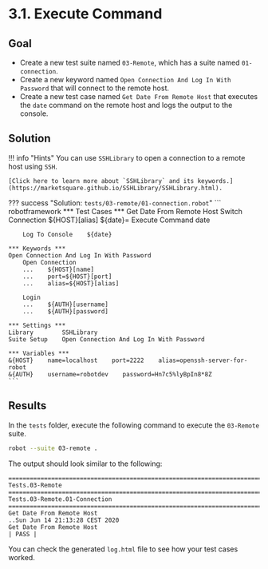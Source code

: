 # 3.1. Execute Command

## Goal

* Create a new test suite named `03-Remote`, which has a suite named `01-connection`.
* Create a new keyword named `Open Connection And Log In With Password` that will connect to the remote host.
* Create a new test case named `Get Date From Remote Host` that executes the `date` command on the remote host and logs the output to the console.

## Solution

!!! info "Hints"
    You can use `SSHLibrary` to open a connection to a remote host using `SSH`.

    [Click here to learn more about `SSHLibrary` and its keywords.](https://marketsquare.github.io/SSHLibrary/SSHLibrary.html).

??? success "Solution: `tests/03-remote/01-connection.robot`"
    ``` robotframework
    *** Test Cases ***
    Get Date From Remote Host
        Switch Connection    ${HOST}[alias]
        ${date}=    Execute Command    date

        Log To Console    ${date}

    *** Keywords ***
    Open Connection And Log In With Password
        Open Connection
        ...    ${HOST}[name]
        ...    port=${HOST}[port]
        ...    alias=${HOST}[alias]

        Login
        ...    ${AUTH}[username]
        ...    ${AUTH}[password]

    *** Settings ***
    Library        SSHLibrary
    Suite Setup    Open Connection And Log In With Password

    *** Variables ***
    &{HOST}    name=localhost    port=2222    alias=openssh-server-for-robot
    &{AUTH}    username=robotdev    password=Hn7c5%lyBpIn8*8Z
    ```

## Results

In the `tests` folder, execute the following command to execute the `03-Remote` suite.

``` bash
robot --suite 03-remote .
```

The output should look similar to the following:

    ==============================================================================
    Tests.03-Remote                                                               
    ==============================================================================
    Tests.03-Remote.01-Connection                                                 
    ==============================================================================
    Get Date From Remote Host                                             ..Sun Jun 14 21:13:28 CEST 2020
    Get Date From Remote Host                                             | PASS |

You can check the generated `log.html` file to see how your test cases worked.
